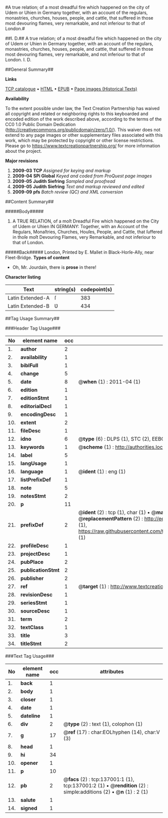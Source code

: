 #A true relation; of a most dreadful fire which happened on the city of Udem or Uhien in Germany together, with an account of the regulars, monastries, churches, houses, people, and cattle, that suffered in those most devouring flames, very remarkable, and not inferiour to that of London.#

##I. D.##
A true relation; of a most dreadful fire which happened on the city of Udem or Uhien in Germany together, with an account of the regulars, monastries, churches, houses, people, and cattle, that suffered in those most devouring flames, very remarkable, and not inferiour to that of London.
I. D.

##General Summary##

**Links**

[TCP catalogue](http://www.ota.ox.ac.uk/tcp/)  • 
[HTML](http://tei.it.ox.ac.uk/tcp/Texts-HTML/free/A81/A81960.html)  • 
[EPUB](http://tei.it.ox.ac.uk/tcp/Texts-EPUB/free/A81/A81960.epub) • 
[Page images (Historical Texts)](https://historicaltexts.jisc.ac.uk/eebo-99899953e)

**Availability**

To the extent possible under law, the Text Creation Partnership has waived all copyright and related or neighboring rights to this keyboarded and encoded edition of the work described above, according to the terms of the CC0 1.0 Public Domain Dedication (http://creativecommons.org/publicdomain/zero/1.0/). This waiver does not extend to any page images or other supplementary files associated with this work, which may be protected by copyright or other license restrictions. Please go to https://www.textcreationpartnership.org/ for more information about the project.

**Major revisions**

1. __2009-03__ __TCP__ *Assigned for keying and markup*
1. __2009-04__ __SPi Global__ *Keyed and coded from ProQuest page images*
1. __2009-05__ __Judith Siefring__ *Sampled and proofread*
1. __2009-05__ __Judith Siefring__ *Text and markup reviewed and edited*
1. __2009-09__ __pfs__ *Batch review (QC) and XML conversion*

##Content Summary##

#####Body#####

1. A TRUE RELATION, of a moſt Dreadful Fire which happened on the City of Udem or Uhien IN GERMANY: Together, with an Account of the Regulars, Monaſtries, Churches, Houſes, People, and Cattle, that ſuffered in thoſe moſt Devouring Flames, very Remarkable, and not inferiour to that of London.

#####Back#####
London, Printed by E. Mallet in Black-Horſe-Ally, near Fleet-Bridge.
**Types of content**

  * Oh, Mr. Jourdain, there is **prose** in there!

**Character listing**


|Text|string(s)|codepoint(s)|
|---|---|---|
|Latin Extended-A|ſ|383|
|Latin Extended-B|Ʋ|434|

##Tag Usage Summary##

###Header Tag Usage###

|No|element name|occ|attributes|
|---|---|---|---|
|1.|__author__|2||
|2.|__availability__|1||
|3.|__biblFull__|1||
|4.|__change__|5||
|5.|__date__|8| @__when__ (1) : 2011-04 (1)|
|6.|__edition__|1||
|7.|__editionStmt__|1||
|8.|__editorialDecl__|1||
|9.|__encodingDesc__|1||
|10.|__extent__|2||
|11.|__fileDesc__|1||
|12.|__idno__|6| @__type__ (6) : DLPS (1), STC (2), EEBO-CITATION (1), PROQUEST (1), VID (1)|
|13.|__keywords__|1| @__scheme__ (1) : http://authorities.loc.gov/ (1)|
|14.|__label__|5||
|15.|__langUsage__|1||
|16.|__language__|1| @__ident__ (1) : eng (1)|
|17.|__listPrefixDef__|1||
|18.|__note__|5||
|19.|__notesStmt__|2||
|20.|__p__|11||
|21.|__prefixDef__|2| @__ident__ (2) : tcp (1), char (1)  •  @__matchPattern__ (2) : ([0-9\-]+):([0-9IVX]+) (1), (.+) (1)  •  @__replacementPattern__ (2) : http://eebo.chadwyck.com/downloadtiff?vid=$1&page=$2 (1), https://raw.githubusercontent.com/textcreationpartnership/Texts/master/tcpchars.xml#$1 (1)|
|22.|__profileDesc__|1||
|23.|__projectDesc__|1||
|24.|__pubPlace__|2||
|25.|__publicationStmt__|2||
|26.|__publisher__|2||
|27.|__ref__|1| @__target__ (1) : http://www.textcreationpartnership.org/docs/. (1)|
|28.|__revisionDesc__|1||
|29.|__seriesStmt__|1||
|30.|__sourceDesc__|1||
|31.|__term__|2||
|32.|__textClass__|1||
|33.|__title__|3||
|34.|__titleStmt__|2||


###Text Tag Usage###

|No|element name|occ|attributes|
|---|---|---|---|
|1.|__back__|1||
|2.|__body__|1||
|3.|__closer__|1||
|4.|__date__|1||
|5.|__dateline__|1||
|6.|__div__|2| @__type__ (2) : text (1), colophon (1)|
|7.|__g__|17| @__ref__ (17) : char:EOLhyphen (14), char:V (3)|
|8.|__head__|1||
|9.|__hi__|34||
|10.|__opener__|1||
|11.|__p__|10||
|12.|__pb__|2| @__facs__ (2) : tcp:137001:1 (1), tcp:137001:2 (1)  •  @__rendition__ (2) : simple:additions (2)  •  @__n__ (1) : 2 (1)|
|13.|__salute__|1||
|14.|__signed__|1||
